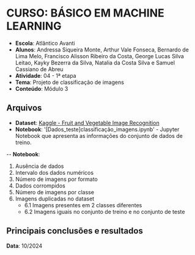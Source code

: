 # CURSO: **BÁSICO EM MACHINE LEARNING**

- **Escola**: Atlântico Avanti
- **Alunos**: Andressa Siqueira Monte, Arthur Vale Fonseca, Bernardo de Lima Melo, Francisco Alisson Ribeiro da Costa, George Lucas Silva Leitao, Kayky Bezerra da Silva, Natalia da Costa Silva e Samuel Cassiano de Abreu
- **Atividade**: 04 - 1ª etapa
- **Tema**: Projeto de classificação de imagens
- **Conteúdo**: Módulo 3

## Arquivos

- **Dataset**: [Kaggle - Fruit and Vegetable Image Recognition](https://www.kaggle.com/datasets/kritikseth/fruit-and-vegetable-image-recognition/data)
- **Notebook**: '[Dados_teste]classificação_imagens.ipynb' - Jupyter Notebook que apresenta as informações do conjunto de dados de treino.

-- **Notebook**:

1. Ausência de dados
2. Intervalo dos dados numéricos
3. Número de imagens por formato
4. Dados corrompidos
5. Número de imagens por classe
6. Imagens duplicadas no dataset
   - 6.1 Imagens presentes em 2 classes diferentes
   - 6.2 Imagens iguais no conjunto de treino e no conjunto de teste

## Principais conclusões e resultados

**Data**: 10/2024

